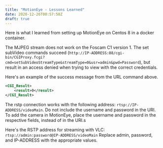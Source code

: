 ```yaml
---
title: "MotionEye - Lessons Learned"
date: 2020-12-26T00:57:58Z
draft: true
---
```

Here is what I learned from setting up MotionEye on Centos 8 in a docker container.

The MJPEG stream does not work on the Foscam C1 version 1. 
The set subVideo commands succeed (```http://IP-ADDRESS:88/cgi-bin/CGIProxy.fcgi?cmd=setSubVideoStreamType&streamType=0&usr=admin&pwd=Password```), but result in an access denied when trying to view with the correct credentials.

Here's an example of the success message from the URL command above. 
```xml
<CGI_Result>
    <result>0</result>
</CGI_Result>
```

The rstp connection works with the following address: ```rtsp://IP-ADDRESS/videoMain```.  Do not include the username and password in the URI. To add the camera in MotionEye, place the username and password in the respective fields, instead of in the URI.s

Here's the RSTP address for streaming with VLC: ```rtsp://admin:password@IP-ADDRESS/videoMain```
Replace admin, password, and IP-ADDRESS with the appropriate values. 